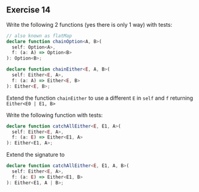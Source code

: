 ## Exercise 14

Write the following 2 functions (yes there is only 1 way) with tests:

```ts
// also known as flatMap
declare function chainOption<A, B>(
  self: Option<A>,
  f: (a: A) => Option<B>
): Option<B>;

declare function chainEither<E, A, B>(
  self: Either<E, A>,
  f: (a: A) => Either<E, B>
): Either<E, B>;
```

Extend the function `chainEither` to use a different `E` in `self` and `f` returning `Either<E0 | E1, B>`

Write the following function with tests:

```ts
declare function catchAllEither<E, E1, A>(
  self: Either<E, A>,
  f: (a: E) => Either<E1, A>
): Either<E1, A>;
```

Extend the signature to

```ts
declare function catchAllEither<E, E1, A, B>(
  self: Either<E, A>,
  f: (a: E) => Either<E1, B>
): Either<E1, A | B>;
```

